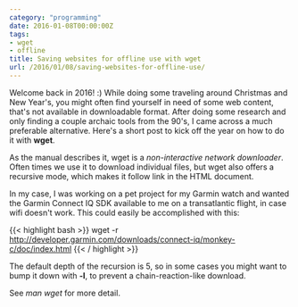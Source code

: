 ```yaml
---
category: "programming"
date: 2016-01-08T00:00:00Z
tags:
- wget
- offline
title: Saving websites for offline use with wget
url: /2016/01/08/saving-websites-for-offline-use/
---
```


Welcome back in 2016! :) While doing some traveling around Christmas and New Year's, you might often find yourself in need of some web content, that's not available in downloadable format. After doing some research and only finding a couple archaic tools from the 90's, I came across a much preferable alternative. Here's a short post to kick off the year on how to do it with **wget**.

As the manual describes it, wget is a *non-interactive network downloader*. Often times we use it to download individual files, but wget also offers a recursive mode, which makes it follow link in the HTML document.

In my case, I was working on a pet project for my Garmin watch and wanted the Garmin Connect IQ SDK available to me on a transatlantic flight, in case wifi doesn't work. This could easily be accomplished with this:

{{< highlight bash >}}
wget -r http://developer.garmin.com/downloads/connect-iq/monkey-c/doc/index.html
{{< / highlight >}}

The default depth of the recursion is 5, so in some cases you might want to bump it down with **-l**, to prevent a chain-reaction-like download.

See *man wget* for more detail.

